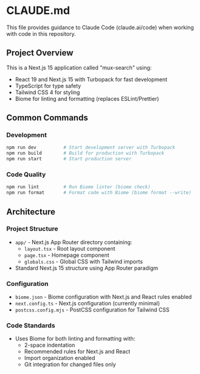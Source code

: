 # CLAUDE.md

This file provides guidance to Claude Code (claude.ai/code) when working with code in this repository.

## Project Overview

This is a Next.js 15 application called "mux-search" using:
- React 19 and Next.js 15 with Turbopack for fast development
- TypeScript for type safety
- Tailwind CSS 4 for styling  
- Biome for linting and formatting (replaces ESLint/Prettier)

## Common Commands

### Development
```bash
npm run dev          # Start development server with Turbopack
npm run build        # Build for production with Turbopack
npm run start        # Start production server
```

### Code Quality
```bash
npm run lint         # Run Biome linter (biome check)
npm run format       # Format code with Biome (biome format --write)
```

## Architecture

### Project Structure
- `app/` - Next.js App Router directory containing:
  - `layout.tsx` - Root layout component
  - `page.tsx` - Homepage component
  - `globals.css` - Global CSS with Tailwind imports
- Standard Next.js 15 structure using App Router paradigm

### Configuration
- `biome.json` - Biome configuration with Next.js and React rules enabled
- `next.config.ts` - Next.js configuration (currently minimal)
- `postcss.config.mjs` - PostCSS configuration for Tailwind CSS

### Code Standards
- Uses Biome for both linting and formatting with:
  - 2-space indentation
  - Recommended rules for Next.js and React
  - Import organization enabled
  - Git integration for changed files only